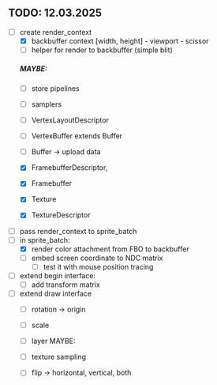## TODO: 12.03.2025

- [ ] create render_context
	- [x] backbuffer context [width, height] - viewport - scissor
	- [ ] helper for render to backbuffer (simple blit)
	
	##### MAYBE:
	- [ ] store pipelines
	- [ ] samplers
	- [ ] VertexLayoutDescriptor
	- [ ] VertexBuffer extends Buffer
	- [ ] Buffer -> upload data
	- [x] FramebufferDescriptor,
	- [x] Framebuffer
	- [x] Texture
	- [x] TextureDescriptor
			
	
- [ ] pass render_context to sprite_batch
- [ ] in sprite_batch:
	- [x] render color attachment from FBO to backbuffer
	- [ ] embed screen coordinate to NDC matrix
		- [ ] test it with mouse position tracing
- [ ] extend begin interface:
	- [ ] add transform matrix
- [ ] extend draw interface
	- [ ] rotation -> origin
	- [ ] scale
	- [ ] layer
	MAYBE:
	- [ ] texture sampling
	- [ ] flip -> horizontal, vertical, both
	